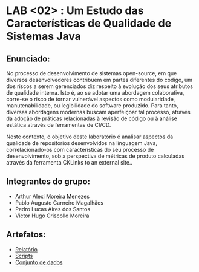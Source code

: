 
# LAB <02> : Um Estudo das Características de Qualidade de Sistemas Java

## Enunciado:

No processo de desenvolvimento de sistemas open-source, em que diversos desenvolvedores contribuem em partes diferentes do código, um dos riscos a serem gerenciados diz respeito à evolução dos seus atributos de qualidade interna. Isto é, ao se adotar uma abordagem colaborativa, corre-se o risco de tornar vulnerável aspectos como modularidade, manutenabilidade, ou legibilidade do software produzido. Para tanto, diversas abordagens modernas buscam aperfeiçoar tal processo, através da adoção de práticas relacionadas à revisão de código ou à análise estática através de ferramentas de CI/CD.

Neste contexto, o objetivo deste laboratório é analisar aspectos da qualidade de repositórios desenvolvidos na linguagem Java, correlacionado-os com características do seu processo de desenvolvimento, sob a perspectiva de métricas de produto calculadas através da ferramenta CKLinks to an external site..

## Integrantes do grupo:

* Arthur Alexi Moreira Menezes
* Pablo Augusto Carneiro Magalhães
* Pedro Lucas Aires dos Santos
* Victor Hugo Criscollo Moreira

## Artefatos:

* [Relatório](docs/README.md)
* [Scripts](scripts)
* [Conjunto de dados](scripts/dataset)
  
